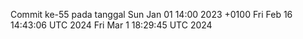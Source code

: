 Commit ke-55 pada tanggal Sun Jan 01 14:00 2023 +0100
Fri Feb 16 14:43:06 UTC 2024
Fri Mar  1 18:29:45 UTC 2024

